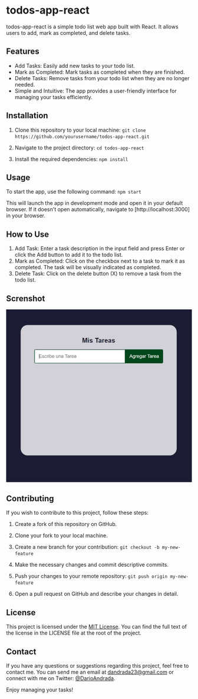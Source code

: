 # todos-app-react

todos-app-react is a simple todo list web app built with React. It allows users to add, mark as completed, and delete tasks.

## Features

- Add Tasks: Easily add new tasks to your todo list.
- Mark as Completed: Mark tasks as completed when they are finished.
- Delete Tasks: Remove tasks from your todo list when they are no longer needed.
- Simple and Intuitive: The app provides a user-friendly interface for managing your tasks efficiently.

## Installation

1. Clone this repository to your local machine:
   `git clone https://github.com/yourusername/todos-app-react.git`

2. Navigate to the project directory:
   `cd todos-app-react`

3. Install the required dependencies:
   `npm install`

## Usage

To start the app, use the following command:
`npm start`

This will launch the app in development mode and open it in your default browser. If it doesn't open automatically, navigate to [http://localhost:3000] in your browser.

## How to Use

1. Add Task: Enter a task description in the input field and press Enter or click the Add button to add it to the todo list.
2. Mark as Completed: Click on the checkbox next to a task to mark it as completed. The task will be visually indicated as completed.
3. Delete Task: Click on the delete button (X) to remove a task from the todo list.

## Screnshot

![Tasks](/public/tareas.webp)

## Contributing

If you wish to contribute to this project, follow these steps:

1. Create a fork of this repository on GitHub.

2. Clone your fork to your local machine.

3. Create a new branch for your contribution:
   `git checkout -b my-new-feature`

4. Make the necessary changes and commit descriptive commits.

5. Push your changes to your remote repository:
   `git push origin my-new-feature`

6. Open a pull request on GitHub and describe your changes in detail.

## License

This project is licensed under the [MIT License](https://opensource.org/licenses/MIT). You can find the full text of the license in the LICENSE file at the root of the project.

## Contact

If you have any questions or suggestions regarding this project, feel free to contact me. You can send me an email at dandrada23@gmail.com or connect with me on Twitter: [@DarioAndrada](https://twitter.com/DarioAndrada).

Enjoy managing your tasks!
